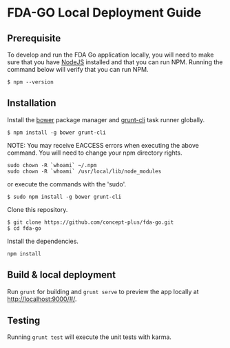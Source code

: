 # FDA-GO Local Deployment Guide

## Prerequisite

To develop and run the FDA Go application locally, you will need to make sure that you have [NodeJS](https://nodejs.org/) installed and that you can run NPM. Running the command below will verify that you can run NPM.

```
$ npm --version
```

## Installation

Install the [bower](http://bower.io) package manager and [grunt-cli](http://gruntjs.com/getting-started) task runner globally.

```
$ npm install -g bower grunt-cli
```
NOTE: You may receive EACCESS errors when executing the above command. You will need to change your npm directory rights.
```
sudo chown -R `whoami` ~/.npm
sudo chown -R `whoami` /usr/local/lib/node_modules
```
or execute the commands with the 'sudo'.
```
$ sudo npm install -g bower grunt-cli
```

Clone this repository.
```
$ git clone https://github.com/concept-plus/fda-go.git
$ cd fda-go
```
Install the dependencies.

```
npm install
```

## Build & local deployment

Run `grunt` for building and `grunt serve` to preview the app locally at [http://localhost:9000/#/](http://localhost:9000/#/).

## Testing

Running `grunt test` will execute the unit tests with karma.

